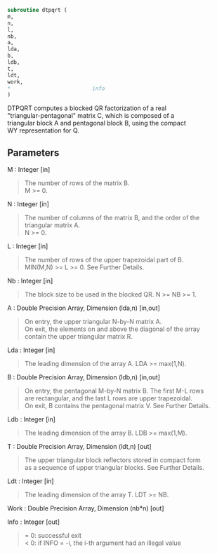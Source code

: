 ```fortran  
subroutine dtpqrt (  
m,  
n,  
l,  
nb,  
a,  
lda,  
b,  
ldb,  
t,  
ldt,  
work,  
*                          info  
)  
```  
  
DTPQRT computes a blocked QR factorization of a real  
"triangular-pentagonal" matrix C, which is composed of a  
triangular block A and pentagonal block B, using the compact  
WY representation for Q.  
  
## Parameters  
M : Integer [in]  
> The number of rows of the matrix B.  
> M >= 0.  
  
N : Integer [in]  
> The number of columns of the matrix B, and the order of the  
> triangular matrix A.  
> N >= 0.  
  
L : Integer [in]  
> The number of rows of the upper trapezoidal part of B.  
> MIN(M,N) >= L >= 0.  See Further Details.  
  
Nb : Integer [in]  
> The block size to be used in the blocked QR.  N >= NB >= 1.  
  
A : Double Precision Array, Dimension (lda,n) [in,out]  
> On entry, the upper triangular N-by-N matrix A.  
> On exit, the elements on and above the diagonal of the array  
> contain the upper triangular matrix R.  
  
Lda : Integer [in]  
> The leading dimension of the array A.  LDA >= max(1,N).  
  
B : Double Precision Array, Dimension (ldb,n) [in,out]  
> On entry, the pentagonal M-by-N matrix B.  The first M-L rows  
> are rectangular, and the last L rows are upper trapezoidal.  
> On exit, B contains the pentagonal matrix V.  See Further Details.  
  
Ldb : Integer [in]  
> The leading dimension of the array B.  LDB >= max(1,M).  
  
T : Double Precision Array, Dimension (ldt,n) [out]  
> The upper triangular block reflectors stored in compact form  
> as a sequence of upper triangular blocks.  See Further Details.  
  
Ldt : Integer [in]  
> The leading dimension of the array T.  LDT >= NB.  
  
Work : Double Precision Array, Dimension (nb*n) [out]  
  
Info : Integer [out]  
> = 0:  successful exit  
> < 0:  if INFO = -i, the i-th argument had an illegal value  
  

